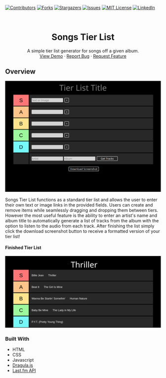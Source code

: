 [![Contributors][contributors-shield]][contributors-url]
[![Forks][forks-shield]][forks-url]
[![Stargazers][stars-shield]][stars-url]
[![Issues][issues-shield]][issues-url]
[![MIT License][license-shield]][license-url]
[![LinkedIn][linkedin-shield]][linkedin-url]



<!-- PROJECT LOGO -->
<br />
<p align="center">
  <h1 align="center">Songs Tier List</h1>

  <p align="center">
    A simple tier list generator for songs off a given album.
    <br />
    <a href="http://benmicol.com/tierlist">View Demo</a>
    ·
    <a href="https://github.com/benmicol/tierlist/issues">Report Bug</a>
    ·
    <a href="https://github.com/benmicol/tierlist/issues">Request Feature</a>
  </p>
</p>


## Overview

[![Product Name Screen Shot][product-screenshot]](http://benmicol.com/tierlist)


Songs Tier List functions as a standard tier list and allows the user to enter their own text or image links in the provided fields. Users can create and remove items while seamlessly dragging and dropping them between tiers. However the most useful feature is the ability to enter an artist's name and album title to automatically generate a list of tracks from the album with the option to listen to the audio from each track. After finishing the list simply click the download screenshot button to receive a formatted version of your tier list!
#### Finished Tier List
![List Screenshot](/images/tierlist.png)

### Built With

* HTML
* CSS
* Javascript
* [Dragula.js](https://github.com/bevacqua/dragula)
* [Last.fm API](https://www.last.fm/api)

<!-- MARKDOWN LINKS & IMAGES -->
<!-- https://www.markdownguide.org/basic-syntax/#reference-style-links -->
[contributors-shield]: https://img.shields.io/github/contributors/benmicol/repo.svg?style=flat-square
[contributors-url]: https://github.com/benmicol/repo/graphs/contributors
[forks-shield]: https://img.shields.io/github/forks/benmicol/repo.svg?style=flat-square
[forks-url]: https://github.com/benmicol/repo/network/members
[stars-shield]: https://img.shields.io/github/stars/benmicol/repo.svg?style=flat-square
[stars-url]: https://github.com/benmicol/repo/stargazers
[issues-shield]: https://img.shields.io/github/issues/benmicol/repo.svg?style=flat-square
[issues-url]: https://github.com/benmicol/repo/issues
[license-shield]: https://img.shields.io/github/license/benmicol/repo.svg?style=flat-square
[license-url]: https://github.com/benmicol/repo/blob/master/LICENSE.txt
[linkedin-shield]: https://img.shields.io/badge/-LinkedIn-black.svg?style=flat-square&logo=linkedin&colorB=555
[linkedin-url]: https://linkedin.com/in/benmicol
[product-screenshot]: images/screenshot.png
[list-screenshot]: images/tierlist.png

